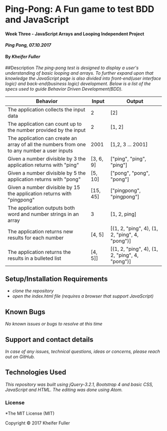 # Ping-Pong: A Fun game to test BDD and JavaScript

#### Week Three - JavaScript Arrays and Looping Independent Project

#### _Ping Pong, 07.10.2017_

#### By _**Kheifer Fuller**_

##Description
_The ping-pong test is designed to display a user's understanding of basic looping and arrays. To further expand upon that knowledge the JavaScript page is also divided into front-end(user interface logic) and back-end(business logic) development. Below is a list of the specs used to guide Behavior Driven Development(BDD)._

Behavior                                                          | Input  | Output
----------------------------------------------------------------- | ------ | ------
The application collects the input data | 2 |[2]
The application can count up to the number provided by the input | 2 | [1, 2]
The application can create an array of all the numbers from one to any number a user inputs | 2001 | [1,2, 3 ... 2001]
Given a number divisible by 3 the application returns with "ping" | [3, 6, 9] | ["ping", "ping", "ping"]
Given a number divisible by 5 the application returns with "pong" | [5, 10] | ["pong", "pong", "pong"]
Given a number divisible by 15 the application returns with "pingpong" | [15, 45] | ["pingpong", "pingpong"]
The application outputs both word and number strings in an array | 3 | [1, 2, ping]
The application returns new results for each number  | [4, 5] | [(1, 2, "ping", 4), (1, 2, "ping", 4, "pong")]
The application returns the results in a bulleted list  | [4, 5]] | [(1, 2, "ping", 4), (1, 2, "ping", 4, "pong")]



## Setup/Installation Requirements

* _clone the repository_
* _open the index.html file (requires a browser that support JavaScript)_

## Known Bugs

_No known issues or bugs to resolve at this time_

## Support and contact details

_In case of any issues, technical questions, ideas or concerns, please reach out on GitHub._

## Technologies Used

_This repository was built using jQuery-3.2.1, Bootstrap 4 and basic CSS, JavaScript and HTML. The editing was done using Atom._

### License

*The MIT License (MIT)

Copyright © 2017 Kheifer Fuller
